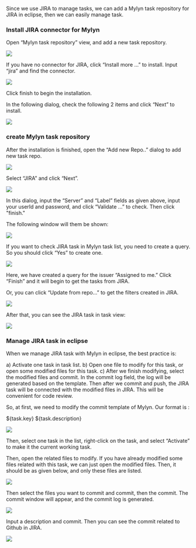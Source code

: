 Since we use JIRA to manage tasks,  we can add a Mylyn task repository for JIRA in eclipse, then we can easily manage task.
 
### Install JIRA connector for Mylyn 
Open “Mylyn task repository” view, and add a new task repository.

![](http://www.cubrid.org/files/attach/images/379199/891/384/image_thumb_2.png)

If you have no connector for JIRA, click “Install more …” to install. Input “jira” and find the connector.

![](http://www.cubrid.org/files/attach/images/379199/891/384/image_thumb.png)

Click finish to begin the installation.

In the following dialog, check the following 2 items and click “Next” to install.

![](http://www.cubrid.org/files/attach/images/379199/891/384/image_thumb_1.png)
 
### create Mylyn task repository 
After the installation is finished, open the “Add new Repo..” dialog to add new task repo.

![](http://www.cubrid.org/files/attach/images/379199/891/384/image_thumb_3.png)

Select “JIRA” and click “Next”.

![](http://www.cubrid.org/files/attach/images/379199/891/384/image_thumb_4.png)

In this dialog, input the “Server” and “Label” fields as given above, input your userId and password, and click “Validate …” to check. Then click "finish."

The following window will them be shown:

![](http://www.cubrid.org/files/attach/images/379199/891/384/image_thumb_5.png)

If you want to check JIRA task in Mylyn task list, you need to create a query. So you should click “Yes” to create one.

![](http://www.cubrid.org/files/attach/images/379199/891/384/image_thumb_6.png)

Here, we have created a query for the issuer “Assigned to me.” Click “Finish” and it will begin to get the tasks from JIRA.

Or, you can click “Update from repo…” to get the filters created in JIRA.

![](http://www.cubrid.org/files/attach/images/379199/891/384/image_thumb_7.png)

After that, you can see the JIRA task in task view:

![](http://www.cubrid.org/files/attach/images/379199/891/384/image_thumb_8.png)
 
### Manage JIRA task in eclipse
When we manage JIRA task with Mylyn in eclipse, the best practice is:

a) Activate one task in task list.
b) Open one file to modify for this task, or open some modified files for this task.
c) After we finish modifying, select the modified files and commit. In the commit log field, the log will be generated based on the template. Then after we commit and push, the JIRA task will be connected with the modified files in JIRA. This will be convenient for code review.
 
So, at first, we need to modify the commit template of Mylyn. Our format is :

${task.key} ${task.description}

![](http://www.cubrid.org/files/attach/images/379199/891/384/image_thumb_9.png)

Then, select one task in the list, right-click on the task, and select “Activate” to make it the current working task.

Then, open the related files to modify. If you have already modified some files related with this task, we can just open the modified files. Then, it should be as given below, and only these files are listed.

![](http://www.cubrid.org/files/attach/images/379199/891/384/image_thumb_10.png)
 
Then select the files you want to commit and commit, then the commit. The commit window will appear, and the commit log is generated.

![](http://www.cubrid.org/files/attach/images/379199/891/384/image_thumb_11.png)

Input a description and commit. Then you can see the commit related to Github in JIRA.

![](http://www.cubrid.org/files/attach/images/379199/891/384/image_thumb_12.png)